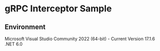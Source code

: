 # gRPC Interceptor Sample
 
## Environment
Microsoft Visual Studio Community 2022 (64-bit) - Current
Version 17.1.6
.NET 6.0
